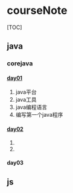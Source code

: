 # courseNote

[TOC]

## java

### corejava

#### [day01](https://github.com/lining1004/courseNote/tree/master/java/corejava/day01)

1. java平台
2. java工具
3. java编程语言
4. 编写第一个java程序

#### [day02](https://github.com/lining1004/courseNote/tree/master/java/corejava/day02)

1. 
2. 

#### day03

## js